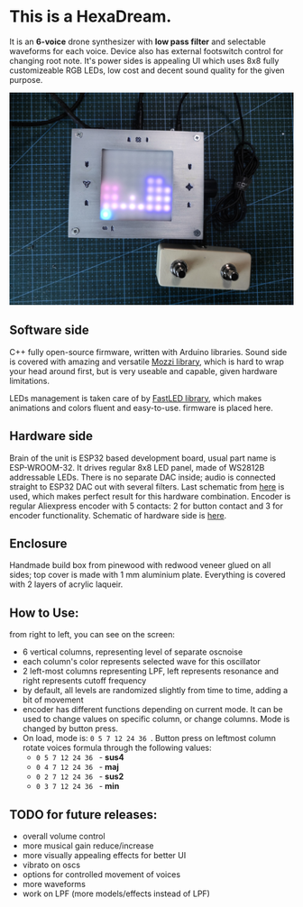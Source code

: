 # This is a HexaDream.

It is an **6-voice** drone synthesizer with **low pass filter** and selectable waveforms for each voice. Device also has external footswitch control for changing root note.
It's power sides is appealing UI which uses 8x8 fully customizeable RGB LEDs, low cost and decent sound quality for the given purpose.

![pic](./pic.jpg)

## Software side

C++ fully open-source firmware, written with Arduino libraries. Sound side is covered with amazing and versatile [Mozzi library](), which is hard to wrap your head around first, but is very useable and capable, given hardware limitations.

LEDs management is taken care of by [FastLED library](https://fastled.io/), which makes animations and colors fluent and easy-to-use. firmware is placed here.

## Hardware side

Brain of the unit is ESP32 based development board, usual part name is ESP-WROOM-32. It drives regular 8x8 LED panel, made of WS2812B addressable LEDs. There is no separate DAC inside; audio is connected straight to ESP32 DAC out with several filters. Last schematic from [here](https://sensorium.github.io/Mozzi/learn/output/) is used, which makes perfect result for this hardware combination. Encoder is regular Aliexpress encoder with 5 contacts: 2 for button contact and 3 for encoder functionality. Schematic of hardware side is [here]().

## Enclosure

Handmade build box from pinewood with redwood veneer glued on all sides; top cover is made with 1 mm aluminium plate. Everything is covered with 2 layers of acrylic laqueir.

## How to Use:
from right to left, you can see on the screen:
- 6 vertical columns, representing level of separate oscnoise
- each column's color represents selected wave for this oscillator
- 2 left-most columns representing LPF, left represents resonance and right represents cutoff frequency
- by default, all levels are randomized slightly from time to time, adding a bit of movement
- encoder has different functions depending on current mode. It can be used to change values on specific column, or change columns. Mode is changed by button press.
- On load, mode is: ```0 5 7 12 24 36 ```. Button press on leftmost column rotate voices formula through the following values:
  -  ```0 5 7 12 24 36 ``` - **sus4**
  -  ```0 4 7 12 24 36 ``` - **maj**
  -  ```0 2 7 12 24 36 ``` - **sus2**
  -  ```0 3 7 12 24 36 ``` - **min**




## TODO for future releases:

- overall volume control
- more musical gain reduce/increase
- more visually appealing effects for better UI
- vibrato on oscs
- options for controlled movement of voices
- more waveforms
- work on LPF (more models/effects instead of LPF)
